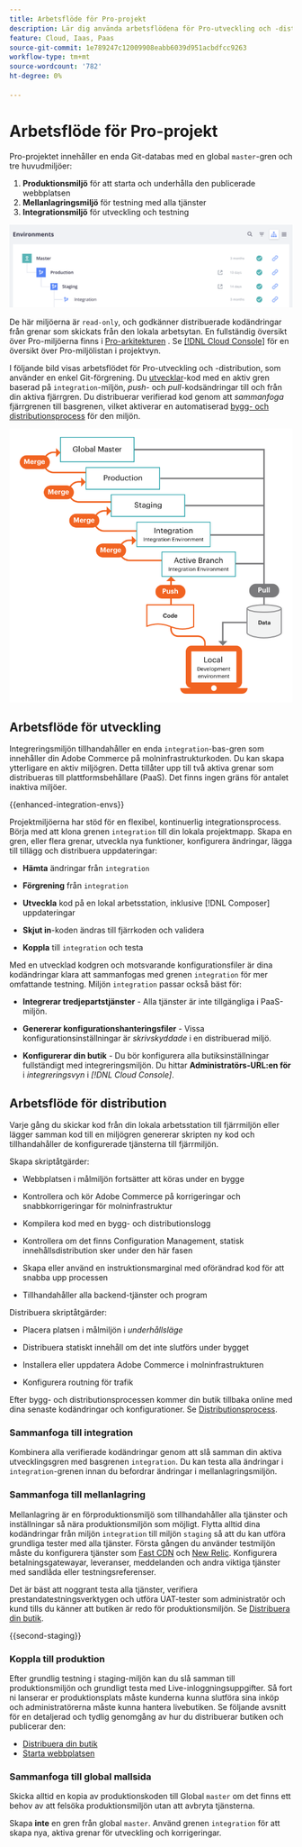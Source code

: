 ```yaml
---
title: Arbetsflöde för Pro-projekt
description: Lär dig använda arbetsflödena för Pro-utveckling och -distribution.
feature: Cloud, Iaas, Paas
source-git-commit: 1e789247c12009908eabb6039d951acbdfcc9263
workflow-type: tm+mt
source-wordcount: '782'
ht-degree: 0%

---
```


# Arbetsflöde för Pro-projekt

Pro-projektet innehåller en enda Git-databas med en global `master`-gren och tre huvudmiljöer:

1. **Produktionsmiljö** för att starta och underhålla den publicerade webbplatsen
1. **Mellanlagringsmiljö** för testning med alla tjänster
1. **Integrationsmiljö** för utveckling och testning

![Proffsmiljölista](../../assets/pro-environments.png)

De här miljöerna är `read-only`, och godkänner distribuerade kodändringar från grenar som skickats från den lokala arbetsytan. En fullständig översikt över Pro-miljöerna finns i [Pro-arkitekturen](pro-architecture.md) . Se [[!DNL Cloud Console]](../project/overview.md#cloud-console) för en översikt över Pro-miljölistan i projektvyn.

I följande bild visas arbetsflödet för Pro-utveckling och -distribution, som använder en enkel Git-förgrening. Du [utvecklar](#development-workflow)-kod med en aktiv gren baserad på `integration`-miljön, _push_- och _pull_-kodsändringar till och från din aktiva fjärrgren. Du distribuerar verifierad kod genom att _sammanfoga_ fjärrgrenen till basgrenen, vilket aktiverar en automatiserad [bygg- och distributionsprocess](#deployment-workflow) för den miljön.

![Högnivåvy av arbetsflödet för utveckling av Pro-arkitektur](../../assets/pro-dev-workflow.png)

## Arbetsflöde för utveckling

Integreringsmiljön tillhandahåller en enda `integration`-bas-gren som innehåller din Adobe Commerce på molninfrastrukturkoden. Du kan skapa ytterligare en aktiv miljögren. Detta tillåter upp till två aktiva grenar som distribueras till plattformsbehållare (PaaS). Det finns ingen gräns för antalet inaktiva miljöer.

{{enhanced-integration-envs}}

Projektmiljöerna har stöd för en flexibel, kontinuerlig integrationsprocess. Börja med att klona grenen `integration` till din lokala projektmapp. Skapa en gren, eller flera grenar, utveckla nya funktioner, konfigurera ändringar, lägga till tillägg och distribuera uppdateringar:

- **Hämta** ändringar från `integration`

- **Förgrening** från `integration`

- **Utveckla** kod på en lokal arbetsstation, inklusive [!DNL Composer] uppdateringar

- **Skjut in**-koden ändras till fjärrkoden och validera

- **Koppla** till `integration` och testa

Med en utvecklad kodgren och motsvarande konfigurationsfiler är dina kodändringar klara att sammanfogas med grenen `integration` för mer omfattande testning. Miljön `integration` passar också bäst för:

- **Integrerar tredjepartstjänster** - Alla tjänster är inte tillgängliga i PaaS-miljön.

- **Genererar konfigurationshanteringsfiler** - Vissa konfigurationsinställningar är _skrivskyddade_ i en distribuerad miljö.

- **Konfigurerar din butik** - Du bör konfigurera alla butiksinställningar fullständigt med integreringsmiljön. Du hittar **Administratörs-URL:en för** i _integreringsvyn_ i _[!DNL Cloud Console]_.

## Arbetsflöde för distribution

Varje gång du skickar kod från din lokala arbetsstation till fjärrmiljön eller lägger samman kod till en miljögren genererar skripten ny kod och tillhandahåller de konfigurerade tjänsterna till fjärrmiljön.

Skapa skriptåtgärder:

- Webbplatsen i målmiljön fortsätter att köras under en bygge

- Kontrollera och kör Adobe Commerce på korrigeringar och snabbkorrigeringar för molninfrastruktur

- Kompilera kod med en bygg- och distributionslogg

- Kontrollera om det finns Configuration Management, statisk innehållsdistribution sker under den här fasen

- Skapa eller använd en instruktionsmarginal med oförändrad kod för att snabba upp processen

- Tillhandahåller alla backend-tjänster och program

Distribuera skriptåtgärder:

- Placera platsen i målmiljön i _underhållsläge_

- Distribuera statiskt innehåll om det inte slutförs under bygget

- Installera eller uppdatera Adobe Commerce i molninfrastrukturen

- Konfigurera routning för trafik

Efter bygg- och distributionsprocessen kommer din butik tillbaka online med dina senaste kodändringar och konfigurationer. Se [Distributionsprocess](../deploy/process.md).

### Sammanfoga till integration

Kombinera alla verifierade kodändringar genom att slå samman din aktiva utvecklingsgren med basgrenen `integration`. Du kan testa alla ändringar i `integration`-grenen innan du befordrar ändringar i mellanlagringsmiljön.

### Sammanfoga till mellanlagring

Mellanlagring är en förproduktionsmiljö som tillhandahåller alla tjänster och inställningar så nära produktionsmiljön som möjligt. Flytta alltid dina kodändringar från miljön `integration` till miljön `staging` så att du kan utföra grundliga tester med alla tjänster. Första gången du använder testmiljön måste du konfigurera tjänster som [Fast CDN](../cdn/fastly.md) och [New Relic](../monitor/new-relic-service.md). Konfigurera betalningsgatewayar, leveranser, meddelanden och andra viktiga tjänster med sandlåda eller testningsreferenser.

Det är bäst att noggrant testa alla tjänster, verifiera prestandatestningsverktygen och utföra UAT-tester som administratör och kund tills du känner att butiken är redo för produktionsmiljön. Se [Distribuera din butik](../deploy/staging-production.md).

{{second-staging}}

### Koppla till produktion

Efter grundlig testning i staging-miljön kan du slå samman till produktionsmiljön och grundligt testa med Live-inloggningsuppgifter. Så fort ni lanserar er produktionsplats måste kunderna kunna slutföra sina inköp och administratörerna måste kunna hantera livebutiken. Se följande avsnitt för en detaljerad och tydlig genomgång av hur du distribuerar butiken och publicerar den:

- [Distribuera din butik](../deploy/staging-production.md)
- [Starta webbplatsen](../launch/overview.md)

### Sammanfoga till global mallsida

Skicka alltid en kopia av produktionskoden till Global `master` om det finns ett behov av att felsöka produktionsmiljön utan att avbryta tjänsterna.

Skapa **inte** en gren från global `master`. Använd grenen `integration` för att skapa nya, aktiva grenar för utveckling och korrigeringar.
